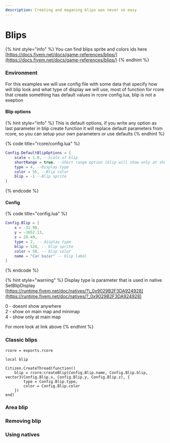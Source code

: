 ```yaml
---
description: Creating and maganing blips was never so easy
---
```


# Blips

{% hint style="info" %}
You can find blips sprite and colors ids here [https://docs.fivem.net/docs/game-references/blips/](https://docs.fivem.net/docs/game-references/blips/)
{% endhint %}

### Environment

For this examples we will use config file with some data that specify how will blip look and what type of display we will use, most of function for rcore that create something has default values in rcore config.lua, blip is not a exeption

#### Blip options

{% hint style="info" %}
This is default options, if you write any option as last parameter in blip create function it will replace default parameters from rcore, so you can setup your own parameters or use defaults
{% endhint %}

{% code title="rcore/config.lua" %}
```lua
Config.DefaultBlipOptions = {
    scale = 1.0, --Scale of blip
    shortRange = true, --Short range option (blip will show only at short range)
    type = 4, --Display type 
    color = 55, --Blip color
    blip = -1 --Blip sprite
}
```
{% endcode %}

#### Config

{% code title="config.lua" %}
```lua
Config.Blip = {
    x = -31.98,
    y = -1652.13,
    z = 29.49,
    type = 2, -- display type
    blip = 524, -- blip sprite
    color = 58, -- blip color
    name = "Car bazar" -- blip label
}
```
{% endcode %}

{% hint style="warning" %}
Display type is parameter that is used in native SetBlipDisplay  
[https://runtime.fivem.net/doc/natives/?\_0x9029B2F3DA924928](https://runtime.fivem.net/doc/natives/?_0x9029B2F3DA924928)  
  
0 - doesnt show anywhere  
2 - show on main map and minimap  
4 - show only at main map   
  
For more look at link above
{% endhint %}

### Classic blips

```text
rcore = exports.rcore

local blip

Citizen.CreateThread(function()
    blip = rcore:createBlip(Config.Blip.name, Config.Blip.blip, vector3(Config.Blip.x, Config.Blip.y, Config.Blip.z), {
        type = Config.Blip.type,
        color = Config.Blip.color
    })
end)
```

### Area blip

### Removing blip

### Using natives



